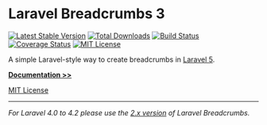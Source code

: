 # Laravel Breadcrumbs 3
[![Latest Stable Version](https://poser.pugx.org/davejamesmiller/laravel-breadcrumbs/v/stable.png)](https://packagist.org/packages/davejamesmiller/laravel-breadcrumbs)
[![Total Downloads](https://poser.pugx.org/davejamesmiller/laravel-breadcrumbs/downloads.png)](https://packagist.org/packages/davejamesmiller/laravel-breadcrumbs)
[![Build Status](https://travis-ci.org/davejamesmiller/laravel-breadcrumbs.png?branch=master)](https://travis-ci.org/davejamesmiller/laravel-breadcrumbs)
[![Coverage Status](https://coveralls.io/repos/davejamesmiller/laravel-breadcrumbs/badge.png)](https://coveralls.io/r/davejamesmiller/laravel-breadcrumbs)
[![MIT License](https://poser.pugx.org/davejamesmiller/laravel-breadcrumbs/license.svg)](docs/license.rst)

A simple Laravel-style way to create breadcrumbs in [Laravel 5](http://laravel.com/).

**[Documentation >>](http://awe.alberon.co.uk/)**

[MIT License](docs/license.rst)

--------------------------------------------------------------------------------

*For Laravel 4.0 to 4.2 please use the [2.x version](https://github.com/davejamesmiller/laravel-breadcrumbs/tree/2.x) of Laravel Breadcrumbs.*
